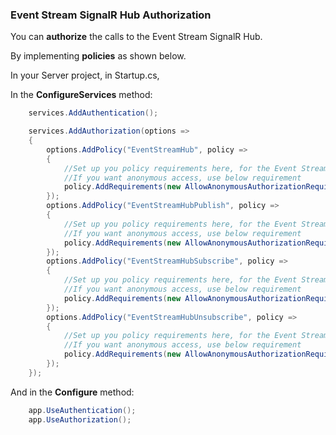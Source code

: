 ### Event Stream SignalR Hub Authorization

You can **authorize** the calls to the Event Stream SignalR Hub.

By implementing **policies** as shown below.

In your Server project, in Startup.cs,

In the **ConfigureServices** method:

```C#
    services.AddAuthentication();

    services.AddAuthorization(options =>
    {
        options.AddPolicy("EventStreamHub", policy =>   
        {
            //Set up you policy requirements here, for the Event Stream SignalR Hub
            //If you want anonymous access, use below requirement
            policy.AddRequirements(new AllowAnonymousAuthorizationRequirement());
        });
        options.AddPolicy("EventStreamHubPublish", policy =>
        {
            //Set up you policy requirements here, for the Event Stream SignalR Hub's Publish method
            //If you want anonymous access, use below requirement
            policy.AddRequirements(new AllowAnonymousAuthorizationRequirement());
        });
        options.AddPolicy("EventStreamHubSubscribe", policy =>
        {
            //Set up you policy requirements here, for the Event Stream SignalR Hub's Subscribe method
            //If you want anonymous access, use below requirement
            policy.AddRequirements(new AllowAnonymousAuthorizationRequirement());
        });
        options.AddPolicy("EventStreamHubUnsubscribe", policy =>
        {
            //Set up you policy requirements here, for the Event Stream SignalR Hub's Unsubscribe method
            //If you want anonymous access, use below requirement
            policy.AddRequirements(new AllowAnonymousAuthorizationRequirement());
        });
    });
```

And in the **Configure** method:

```C#
    app.UseAuthentication();
    app.UseAuthorization();
```
